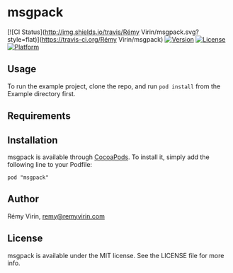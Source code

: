 # msgpack

[![CI Status](http://img.shields.io/travis/Rémy Virin/msgpack.svg?style=flat)](https://travis-ci.org/Rémy Virin/msgpack)
[![Version](https://img.shields.io/cocoapods/v/msgpack.svg?style=flat)](http://cocoadocs.org/docsets/msgpack)
[![License](https://img.shields.io/cocoapods/l/msgpack.svg?style=flat)](http://cocoadocs.org/docsets/msgpack)
[![Platform](https://img.shields.io/cocoapods/p/msgpack.svg?style=flat)](http://cocoadocs.org/docsets/msgpack)

## Usage

To run the example project, clone the repo, and run `pod install` from the Example directory first.

## Requirements

## Installation

msgpack is available through [CocoaPods](http://cocoapods.org). To install
it, simply add the following line to your Podfile:

    pod "msgpack"

## Author

Rémy Virin, remy@remyvirin.com

## License

msgpack is available under the MIT license. See the LICENSE file for more info.

